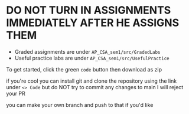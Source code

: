 # DO NOT TURN IN ASSIGNMENTS IMMEDIATELY AFTER HE ASSIGNS THEM

- Graded assignments are under `AP_CSA_sem1/src/GradedLabs`
- Useful practice labs are under `AP_CSA_sem1/src/UsefulPractice`

To get started, click the green `code` button then download as zip

if you're cool you can install git and clone the repository using the link under `<> Code` but do NOT try to commit any changes to main I will reject your PR

you can make your own branch and push to that if you'd like